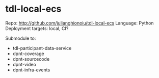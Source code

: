 # tdl-local-ecs

Repo: http://github.com/julianghionoiu/tdl-local-ecs
Language: Python
Deployment targets: local, CI?

Submodule to:

- tdl-participant-data-service
- dpnt-coverage
- dpnt-sourcecode
- dpnt-video
- dpnt-infra-events